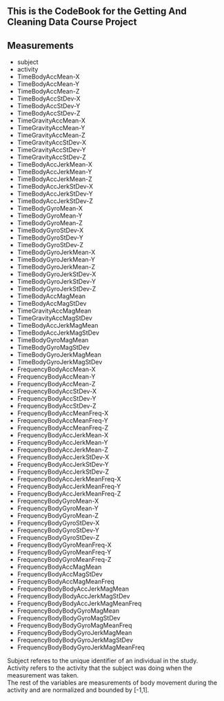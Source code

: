 ## This is the CodeBook for the Getting And Cleaning Data Course Project

## Measurements
* subject 
* activity
* TimeBodyAccMean-X
* TimeBodyAccMean-Y
* TimeBodyAccMean-Z
* TimeBodyAccStDev-X
* TimeBodyAccStDev-Y
* TimeBodyAccStDev-Z
* TimeGravityAccMean-X
* TimeGravityAccMean-Y
* TimeGravityAccMean-Z
* TimeGravityAccStDev-X
* TimeGravityAccStDev-Y
* TimeGravityAccStDev-Z
* TimeBodyAccJerkMean-X
* TimeBodyAccJerkMean-Y
* TimeBodyAccJerkMean-Z
* TimeBodyAccJerkStDev-X
* TimeBodyAccJerkStDev-Y
* TimeBodyAccJerkStDev-Z
* TimeBodyGyroMean-X 
* TimeBodyGyroMean-Y 
* TimeBodyGyroMean-Z 
* TimeBodyGyroStDev-X 
* TimeBodyGyroStDev-Y 
* TimeBodyGyroStDev-Z 
* TimeBodyGyroJerkMean-X 
* TimeBodyGyroJerkMean-Y 
* TimeBodyGyroJerkMean-Z
* TimeBodyGyroJerkStDev-X
* TimeBodyGyroJerkStDev-Y 
* TimeBodyGyroJerkStDev-Z 
* TimeBodyAccMagMean 
* TimeBodyAccMagStDev 
* TimeGravityAccMagMean 
* TimeGravityAccMagStDev 
* TimeBodyAccJerkMagMean 
* TimeBodyAccJerkMagStDev 
* TimeBodyGyroMagMean 
* TimeBodyGyroMagStDev 
* TimeBodyGyroJerkMagMean 
* TimeBodyGyroJerkMagStDev 
* FrequencyBodyAccMean-X 
* FrequencyBodyAccMean-Y 
* FrequencyBodyAccMean-Z 
* FrequencyBodyAccStDev-X 
* FrequencyBodyAccStDev-Y 
* FrequencyBodyAccStDev-Z 
* FrequencyBodyAccMeanFreq-X 
* FrequencyBodyAccMeanFreq-Y 
* FrequencyBodyAccMeanFreq-Z 
* FrequencyBodyAccJerkMean-X 
* FrequencyBodyAccJerkMean-Y 
* FrequencyBodyAccJerkMean-Z 
* FrequencyBodyAccJerkStDev-X 
* FrequencyBodyAccJerkStDev-Y 
* FrequencyBodyAccJerkStDev-Z 
* FrequencyBodyAccJerkMeanFreq-X 
* FrequencyBodyAccJerkMeanFreq-Y 
* FrequencyBodyAccJerkMeanFreq-Z 
* FrequencyBodyGyroMean-X 
* FrequencyBodyGyroMean-Y
* FrequencyBodyGyroMean-Z
* FrequencyBodyGyroStDev-X 
* FrequencyBodyGyroStDev-Y
* FrequencyBodyGyroStDev-Z
* FrequencyBodyGyroMeanFreq-X
* FrequencyBodyGyroMeanFreq-Y
* FrequencyBodyGyroMeanFreq-Z
* FrequencyBodyAccMagMean
* FrequencyBodyAccMagStDev
* FrequencyBodyAccMagMeanFreq
* FrequencyBodyBodyAccJerkMagMean
* FrequencyBodyBodyAccJerkMagStDev
* FrequencyBodyBodyAccJerkMagMeanFreq
* FrequencyBodyBodyGyroMagMean
* FrequencyBodyBodyGyroMagStDev
* FrequencyBodyBodyGyroMagMeanFreq
* FrequencyBodyBodyGyroJerkMagMean
* FrequencyBodyBodyGyroJerkMagStDev
* FrequencyBodyBodyGyroJerkMagMeanFreq

Subject referes to the unique identifier of an individual in the study.  
Activity refers to the activity that the subject was doing when the measurement was taken.  
The rest of the variables are measurements of body movement during the activity and are normalized and bounded by [-1,1].  





